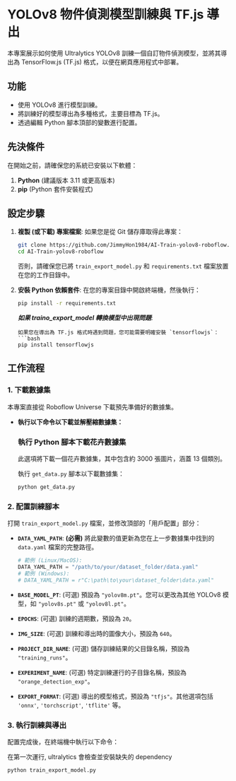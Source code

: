 # YOLOv8 物件偵測模型訓練與 TF.js 導出

本專案展示如何使用 Ultralytics YOLOv8 訓練一個自訂物件偵測模型，並將其導出為 TensorFlow.js (TF.js) 格式，以便在網頁應用程式中部署。

## 功能

*   使用 YOLOv8 進行模型訓練。
*   將訓練好的模型導出為多種格式，主要目標為 TF.js。
*   透過編輯 Python 腳本頂部的變數進行配置。

## 先決條件

在開始之前，請確保您的系統已安裝以下軟體：

1.  **Python** (建議版本 3.11 或更高版本)
2.  **pip** (Python 套件安裝程式)

## 設定步驟

1.  **複製 (或下載) 專案檔案**:
    如果您是從 Git 儲存庫取得此專案：
    ```bash
    git clone https://github.com/JimmyHon1984/AI-Train-yolov8-roboflow.git
    cd AI-Train-yolov8-roboflow
    ```
    否則，請確保您已將 `train_export_model.py` 和 `requirements.txt` 檔案放置在您的工作目錄中。

2.  **安裝 Python 依賴套件**:
    在您的專案目錄中開啟終端機，然後執行：
    ```bash
    pip install -r requirements.txt
    ```

    ***如果 traino_export_model 轉換模型中出現問題***:
    ```
    如果您在導出為 TF.js 格式時遇到問題，您可能需要明確安裝 `tensorflowjs`：
    ```bash
    pip install tensorflowjs
    ```

## 工作流程

### 1. 下載數據集

本專案直接從 Roboflow Universe 下載預先準備好的數據集。

*   **執行以下命令以下載並解壓縮數據集：**
    
    ### 執行 Python 腳本下載花卉數據集

    此選項將下載一個花卉數據集，其中包含約 3000 張圖片，涵蓋 13 個類別。

    執行 `get_data.py` 腳本以下載數據集：

    ```bash
    python get_data.py
    ```


### 2. 配置訓練腳本

打開 `train_export_model.py` 檔案，並修改頂部的「用戶配置」部分：

*   **`DATA_YAML_PATH`**: **(必需)** 將此變數的值更新為您在上一步數據集中找到的 `data.yaml` 檔案的完整路徑。
    ```python
    # 範例 (Linux/MacOS):
    DATA_YAML_PATH = "/path/to/your/dataset_folder/data.yaml"
    # 範例 (Windows):
    # DATA_YAML_PATH = r"C:\path\to\your\dataset_folder\data.yaml"
    ```

*   **`BASE_MODEL_PT`**: (可選) 預設為 `"yolov8m.pt"`。您可以更改為其他 YOLOv8 模型，如 `"yolov8s.pt"` 或 `"yolov8l.pt"`。
*   **`EPOCHS`**: (可選) 訓練的週期數，預設為 `20`。
*   **`IMG_SIZE`**: (可選) 訓練和導出時的圖像大小，預設為 `640`。
*   **`PROJECT_DIR_NAME`**: (可選) 儲存訓練結果的父目錄名稱，預設為 `"training_runs"`。
*   **`EXPERIMENT_NAME`**: (可選) 特定訓練運行的子目錄名稱，預設為 `"orange_detection_exp"`。
*   **`EXPORT_FORMAT`**: (可選) 導出的模型格式，預設為 `"tfjs"`。其他選項包括 `'onnx'`, `'torchscript'`, `'tflite'` 等。

### 3. 執行訓練與導出

配置完成後，在終端機中執行以下命令：

在第一次運行, ultralytics 會檢查並安裝缺失的 dependency

```bash
python train_export_model.py
```
